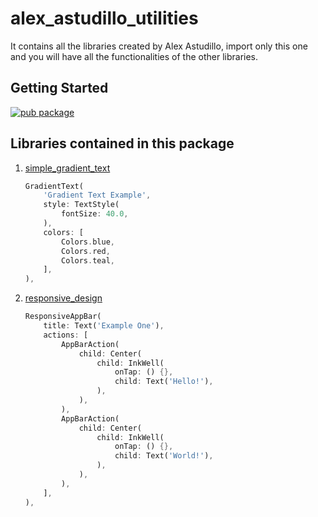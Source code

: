 # alex_astudillo_utilities

It contains all the libraries created by Alex Astudillo, import only this one and you will have all the functionalities of the other libraries.

## Getting Started
[![pub package](https://pub.dev/static/img/pub-dev-logo-2x.png?hash=umitaheu8hl7gd3mineshk2koqfngugi)](https://pub.dev/packages/alex_astudillo_utilities)

## Libraries contained in this package
1. [simple_gradient_text](https://pub.dev/packages/simple_gradient_text)
    ```dart
    GradientText(
        'Gradient Text Example',
        style: TextStyle(
            fontSize: 40.0,
        ),
        colors: [
            Colors.blue,
            Colors.red,
            Colors.teal,
        ],
    ),
    ```
2. [responsive_design](https://pub.dev/packages/responsive_design)
    ```dart 
    ResponsiveAppBar(
        title: Text('Example One'),
        actions: [
            AppBarAction(
                child: Center(
                    child: InkWell(
                        onTap: () {},
                        child: Text('Hello!'),
                    ),
                ),
            ),
            AppBarAction(
                child: Center(
                    child: InkWell(
                        onTap: () {},
                        child: Text('World!'),
                    ),
                ),
            ),
        ],
    ),
    ```